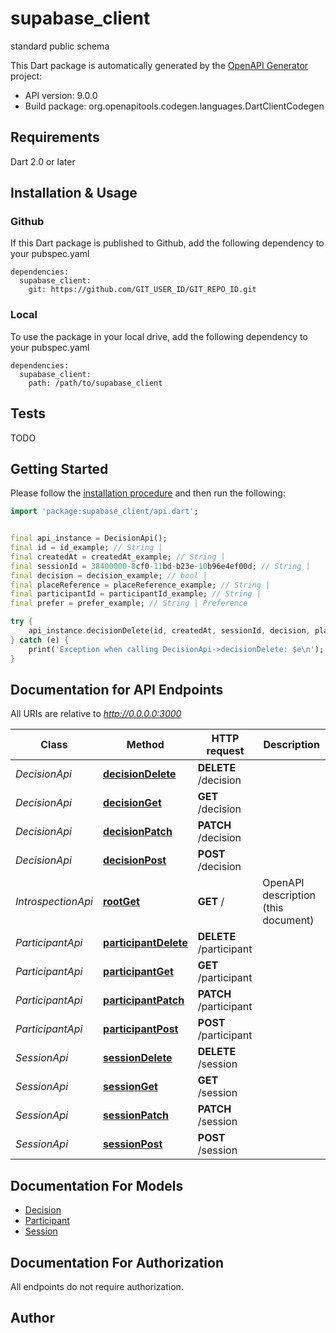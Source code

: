 # supabase_client
standard public schema

This Dart package is automatically generated by the [OpenAPI Generator](https://openapi-generator.tech) project:

- API version: 9.0.0
- Build package: org.openapitools.codegen.languages.DartClientCodegen

## Requirements

Dart 2.0 or later

## Installation & Usage

### Github
If this Dart package is published to Github, add the following dependency to your pubspec.yaml
```
dependencies:
  supabase_client:
    git: https://github.com/GIT_USER_ID/GIT_REPO_ID.git
```

### Local
To use the package in your local drive, add the following dependency to your pubspec.yaml
```
dependencies:
  supabase_client:
    path: /path/to/supabase_client
```

## Tests

TODO

## Getting Started

Please follow the [installation procedure](#installation--usage) and then run the following:

```dart
import 'package:supabase_client/api.dart';


final api_instance = DecisionApi();
final id = id_example; // String |
final createdAt = createdAt_example; // String |
final sessionId = 38400000-8cf0-11bd-b23e-10b96e4ef00d; // String |
final decision = decision_example; // bool |
final placeReference = placeReference_example; // String |
final participantId = participantId_example; // String |
final prefer = prefer_example; // String | Preference

try {
    api_instance.decisionDelete(id, createdAt, sessionId, decision, placeReference, participantId, prefer);
} catch (e) {
    print('Exception when calling DecisionApi->decisionDelete: $e\n');
}

```

## Documentation for API Endpoints

All URIs are relative to *http://0.0.0.0:3000*

Class | Method | HTTP request | Description
------------ | ------------- | ------------- | -------------
*DecisionApi* | [**decisionDelete**](doc//DecisionApi.md#decisiondelete) | **DELETE** /decision |
*DecisionApi* | [**decisionGet**](doc//DecisionApi.md#decisionget) | **GET** /decision |
*DecisionApi* | [**decisionPatch**](doc//DecisionApi.md#decisionpatch) | **PATCH** /decision |
*DecisionApi* | [**decisionPost**](doc//DecisionApi.md#decisionpost) | **POST** /decision |
*IntrospectionApi* | [**rootGet**](doc//IntrospectionApi.md#rootget) | **GET** / | OpenAPI description (this document)
*ParticipantApi* | [**participantDelete**](doc//ParticipantApi.md#participantdelete) | **DELETE** /participant |
*ParticipantApi* | [**participantGet**](doc//ParticipantApi.md#participantget) | **GET** /participant |
*ParticipantApi* | [**participantPatch**](doc//ParticipantApi.md#participantpatch) | **PATCH** /participant |
*ParticipantApi* | [**participantPost**](doc//ParticipantApi.md#participantpost) | **POST** /participant |
*SessionApi* | [**sessionDelete**](doc//SessionApi.md#sessiondelete) | **DELETE** /session |
*SessionApi* | [**sessionGet**](doc//SessionApi.md#sessionget) | **GET** /session |
*SessionApi* | [**sessionPatch**](doc//SessionApi.md#sessionpatch) | **PATCH** /session |
*SessionApi* | [**sessionPost**](doc//SessionApi.md#sessionpost) | **POST** /session |


## Documentation For Models

 - [Decision](doc//Decision.md)
 - [Participant](doc//Participant.md)
 - [Session](doc//Session.md)


## Documentation For Authorization

 All endpoints do not require authorization.


## Author
